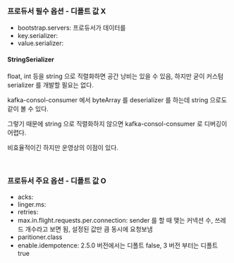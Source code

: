 ### 프로듀서 필수 옵션 - 디폴트 값 X
- bootstrap.servers: 프로듀서가 데이터를 
- key.serializer:
- value.serializer:

#### StringSerializer
float, int 등을 string 으로 직렬화하면 공간 낭비는 있을 수 있음, 하지만 굳이 커스텀 serializer 를 개발할 필요는 없다.

kafka-consol-consumer 에서 byteArray 를 deserializer 를 하는데 string 으로도 같이 볼 수 있다.

그렇기 때문에 string 으로 직렬화하지 않으면 kafka-consol-consumer 로 디버깅이 어렵다.

비효율적이긴 하지만 운영상의 이점이 있다.

<br>

### 프로듀서 주요 옵션 - 디폴트 값 O
- acks: 
- linger.ms:
- retries:
- max.in.flight.requests.per.connection: sender 를 할 때 맺는 커넥션 수, 쓰레드 개수라고 보면 됨, 설정된 값만 큼 동시에 요청보냄
- paritioner.class
- enable.idempotence: 2.5.0 버전에서는 디폴트 false, 3 버전 부터는 디폴트 true
